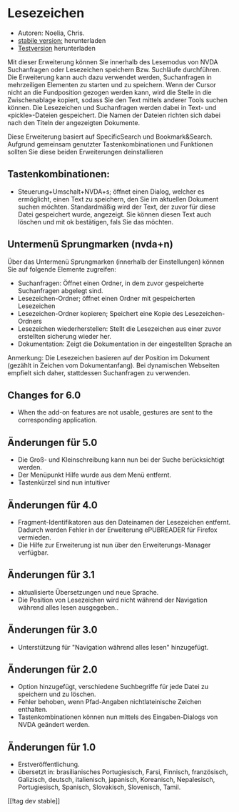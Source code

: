 # Lesezeichen #

* Autoren: Noelia, Chris.
* [stabile version:][1] herunterladen
* [Testversion][2] herunterladen

Mit dieser Erweiterung können Sie innerhalb des Lesemodus von NVDA
Suchanfragen oder Lesezeichen speichern Bzw. Suchläufe durchführen. Die
Erweiterung kann auch dazu verwendet werden, Suchanfragen in mehrzeiligen
Elementen zu starten und zu speichern. Wenn der Cursor nicht an die
Fundposition gezogen werden kann, wird die Stelle in die Zwischenablage
kopiert, sodass Sie den Text mittels anderer Tools suchen können. Die
Lesezeichen und Suchanfragen werden dabei in Text- und «pickle»-Dateien
gespeichert. Die Namen der Dateien richten sich dabei nach den Titeln der
angezeigten Dokumente.

Diese Erweiterung basiert auf SpecificSearch und Bookmark&Search. Aufgrund
gemeinsam genutzter Tastenkombinationen und Funktionen sollten Sie diese
beiden Erweiterungen deinstallieren

## Tastenkombinationen: ##

*	Steuerung+Umschalt+NVDA+s; öffnet einen Dialog, welcher es ermöglicht, einen Text zu speichern, den Sie im aktuellen Dokument suchen möchten. Standardmäßig wird der Text, der zuvor für diese Datei gespeichert wurde, angezeigt. Sie können diesen Text auch löschen und mit ok bestätigen, fals Sie das möchten.

## Untermenü Sprungmarken (nvda+n) ##


Über das Untermenü Sprungmarken (innerhalb der Einstellungen) können Sie auf
folgende Elemente zugreifen:

*	Suchanfragen: Öffnet einen Ordner, in dem zuvor gespeicherte Suchanfragen
  abgelegt sind.
*	Lesezeichen-Ordner; öffnet einen Ordner mit gespeicherten Lesezeichen
*	Lesezeichen-Ordner kopieren; Speichert eine Kopie des Lesezeichen-Ordners
*	Lesezeichen wiederherstellen: Stellt die Lesezeichen aus einer zuvor
  erstellten sicherung wieder her.
*	Dokumentation: Zeigt die Dokumentation in der eingestellten Sprache an

Anmerkung: Die Lesezeichen basieren auf der Position im Dokument (gezählt in
Zeichen vom Dokumentanfang). Bei dynamischen Webseiten empfielt sich daher,
stattdessen Suchanfragen zu verwenden.

## Changes for 6.0 ##
* When the add-on features are not usable, gestures are sent to the
  corresponding application.

## Änderungen für 5.0 ##
* Die Groß- und Kleinschreibung kann nun bei der Suche berücksichtigt
  werden.
* Der Menüpunkt Hilfe wurde aus dem Menü entfernt.
* Tastenkürzel sind nun intuitiver

## Änderungen für 4.0 ##
* Fragment-Identifikatoren aus den Dateinamen der Lesezeichen
  entfernt. Dadurch werden Fehler in der Erweiterung ePUBREADER für Firefox
  vermieden.
* Die Hilfe zur Erweiterung ist nun über den Erweiterungs-Manager verfügbar.

## Änderungen für 3.1 ##
* aktualisierte Übersetzungen und neue Sprache.
* Die Position von Lesezeichen wird nicht während der Navigation während
  alles  lesen ausgegeben..

## Änderungen für 3.0 ##
* Unterstützung für "Navigation während alles lesen" hinzugefügt.

## Änderungen für 2.0 ##
* Option hinzugefügt, verschiedene Suchbegriffe für jede Datei zu speichern
  und zu löschen.
* Fehler behoben, wenn Pfad-Angaben nichtlateinische Zeichen enthalten.
* Tastenkombinationen können nun mittels des Eingaben-Dialogs von NVDA
  geändert werden.

## Änderungen für 1.0 ##
* Erstveröffentlichung.
* übersetzt in: brasilianisches Portugiesisch, Farsi, Finnisch, französisch,
  Galizisch, deutsch, italienisch, japanisch, Koreanisch, Nepalesisch,
  Portugiesisch, Spanisch, Slovakisch, Slovenisch, Tamil.

[[!tag dev stable]]

[1]: http://addons.nvda-project.org/files/get.php?file=pm

[2]: http://addons.nvda-project.org/files/get.php?file=pm-dev
